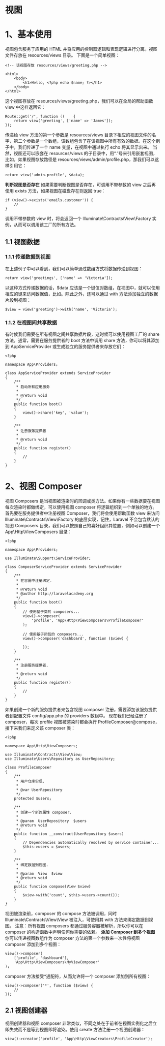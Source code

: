 # 视图

# 1、基本使用
视图包含服务于应用的 HTML 并将应用的控制器逻辑和表现逻辑进行分离。视图文件存放在 resources/views 目录。
下面是一个简单视图：

```
<!-- 该视图存放 resources/views/greeting.php -->

<html>
    <body>
        <h1>Hello, <?php echo $name; ?></h1>
    </body>
</html>
```

这个视图存放在 resources/views/greeting.php，我们可以在全局的帮助函数 view 中这样返回它：

```
Route::get('/', function ()    {
    return view('greeting', ['name' => 'James']);
});
```

传递给 view 方法的第一个参数是 resources/views 目录下相应的视图文件的名字，第二个参数是一个数组，该数组包含了在该视图中所有有效的数据。在这个例子中，我们传递了一个 name 变量，在视图中通过执行 echo 将其显示出来。
当然，视图还可以嵌套在 resources/views 的子目录中，用“.”号来引用嵌套视图，比如，如果视图存放路径是 resources/views/admin/profile.php，那我们可以这样引用它：

```
return view('admin.profile', $data);
```

**判断视图是否存在**
如果需要判断视图是否存在，可调用不带参数的 view 之后再使用 exists 方法，如果视图在磁盘存在则返回 true：

```
if (view()->exists('emails.customer')) {
    //
}
```

调用不带参数的 view 时，将会返回一个 Illuminate\Contracts\View\Factory 实例，从而可以调用该工厂的所有方法。
## 1.1 视图数据
### 1.1.1 传递数据到视图
在上述例子中可以看到，我们可以简单通过数组方式将数据传递到视图：

```
return view('greetings', ['name' => 'Victoria']);
```

以这种方式传递数据的话，$data 应该是一个键值对数组，在视图中，就可以使用相应的键来访问数据值，比如<?php echo $key; ?>。除此之外，还可以通过 with 方法添加独立的数据片段到视图：

```
$view = view('greeting')->with('name', 'Victoria');
```

### 1.1.2 在视图间共享数据
有时候我们需要在所有视图之间共享数据片段，这时候可以使用视图工厂的 share 方法，通常，需要在服务提供者的 boot 方法中调用 share 方法，你可以将其添加到 AppServiceProvider 或生成独立的服务提供者来存放它们：

```
<?php

namespace App\Providers;

class AppServiceProvider extends ServiceProvider
{
    /**
     * 启动所有应用服务
     *
     * @return void
     */
    public function boot()
    {
        view()->share('key', 'value');
    }

    /**
     * 注册服务提供者
     *
     * @return void
     */
    public function register()
    {
        //
    }
}
```

# 2、视图 Composer
视图 Composers 是当视图被渲染时的回调或类方法。如果你有一些数据要在视图每次渲染时都做绑定，可以使用视图 composer 将逻辑组织到一个单独的地方。
首先要在服务提供者中注册视图 Composer，我们将会使用帮助函数 view 来访问 Illuminate\Contracts\View\Factory 的底层实现，记住，Laravel 不会包含默认的视图 Composers 目录，我们可以按照自己的喜好组织其位置，例如可以创建一个 App\Http\ViewComposers 目录：

```
<?php

namespace App\Providers;

use Illuminate\Support\ServiceProvider;

class ComposerServiceProvider extends ServiceProvider
{
    /**
     * 在容器中注册绑定.
     *
     * @return void
     * @author http://laravelacademy.org
     */
    public function boot()
    {
        // 使用基于类的 composers...
        view()->composer(
            'profile', 'App\Http\ViewComposers\ProfileComposer'
        );

        // 使用基于闭包的 composers...
        view()->composer('dashboard', function ($view) {

        });
    }

    /**
     * 注册服务提供者.
     *
     * @return void
     */
    public function register()
    {
        //
    }
}
```

如果创建一个新的服务提供者来包含视图 composer 注册，需要添加该服务提供者到配置文件 config/app.php 的 providers 数组中。
现在我们已经注册了 composer，每次 profile 视图被渲染时都会执行 ProfileComposer@compose，接下来我们来定义该 composer 类：

```
<?php

namespace App\Http\ViewComposers;

use Illuminate\Contracts\View\View;
use Illuminate\Users\Repository as UserRepository;

class ProfileComposer
{
    /**
     * 用户仓库实现.
     *
     * @var UserRepository
     */
    protected $users;

    /**
     * 创建一个新的属性 composer.
     *
     * @param  UserRepository  $users
     * @return void
     */
    public function __construct(UserRepository $users)
    {
        // Dependencies automatically resolved by service container...
        $this->users = $users;
    }

    /**
     * 绑定数据到视图.
     *
     * @param  View  $view
     * @return void
     */
    public function compose(View $view)
    {
        $view->with('count', $this->users->count());
    }
}
```

视图被渲染前，composer 的 compose 方法被调用，同时 Illuminate\Contracts\View\View 被注入，可使用其 with 方法来绑定数据到视图。
注意：所有视图 composers 都通过服务容器被解析，所以你可以在 composer 的构造函数中声明任何你需要的依赖。
**添加 Composer 到多个视图**
你可以传递视图数组作为 composer 方法的第一个参数来一次性将视图 composer 添加到多个视图：

```
view()->composer(
    ['profile', 'dashboard'],
    'App\Http\ViewComposers\MyViewComposer'
);
```

composer 方法接受*通配符，从而允许将一个 composer 添加到所有视图：

```
view()->composer('*', function ($view) {
    //
});
```

## 2.1 视图创建器
视图创建器和视图 composer 非常类似，不同之处在于前者在视图实例化之后立即失效而不是等到视图即将渲染。使用 create 方法注册一个视图创建器：

```
view()->creator('profile', 'App\Http\ViewCreators\ProfileCreator');
```